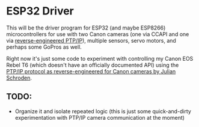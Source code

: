 # ESP32 Driver
This will be the driver program for ESP32 (and maybe ESP8266) microcontrollers for use with two Canon cameras (one via CCAPI and one via [reverse-engineered PTP/IP](https://julianschroden.com/post/2023-05-10-pairing-and-initializing-a-ptp-ip-connection-with-a-canon-eos-camera)), multiple sensors, servo motors, and perhaps some GoPros as well.

Right now it's just some code to experiment with controlling my Canon EOS Rebel T6 (which doesn't have an officially documented API) using the [PTP/IP protocol as reverse-engineered for Canon cameras by Julian Schroden](https://julianschroden.com/post/2023-05-10-pairing-and-initializing-a-ptp-ip-connection-with-a-canon-eos-camera).

## TODO:
- Organize it and isolate repeated logic (this is just some quick-and-dirty experimentation with PTP/IP camera communication at the moment)